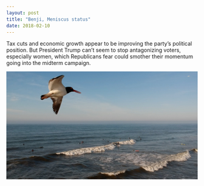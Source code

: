 ```yaml
---
layout: post
title: "Benji, Meniscus status"
date: 2018-02-10
---
```

Tax cuts and economic growth appear to be improving the party’s political position.
But President Trump can’t seem to stop antagonizing voters, especially women, which Republicans fear could smother their momentum going into the midterm campaign.

![alt text](/images/bird.jpg "Logo Title Text 1")
